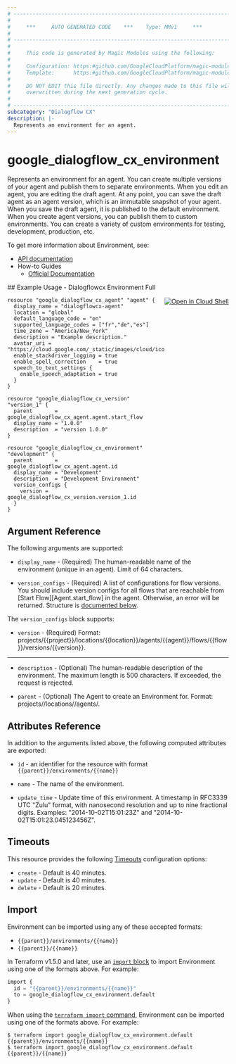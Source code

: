 ```yaml
---
# ----------------------------------------------------------------------------
#
#     ***     AUTO GENERATED CODE    ***    Type: MMv1     ***
#
# ----------------------------------------------------------------------------
#
#     This code is generated by Magic Modules using the following:
#
#     Configuration: https:#github.com/GoogleCloudPlatform/magic-modules/tree/main/mmv1/products/dialogflowcx/Environment.yaml
#     Template:      https:#github.com/GoogleCloudPlatform/magic-modules/tree/main/mmv1/templates/terraform/resource.html.markdown.tmpl
#
#     DO NOT EDIT this file directly. Any changes made to this file will be
#     overwritten during the next generation cycle.
#
# ----------------------------------------------------------------------------
subcategory: "Dialogflow CX"
description: |-
  Represents an environment for an agent.
---
```


# google_dialogflow_cx_environment

Represents an environment for an agent. You can create multiple versions of your agent and publish them to separate environments.
When you edit an agent, you are editing the draft agent. At any point, you can save the draft agent as an agent version, which is an immutable snapshot of your agent.
When you save the draft agent, it is published to the default environment. When you create agent versions, you can publish them to custom environments. You can create a variety of custom environments for testing, development, production, etc.


To get more information about Environment, see:

* [API documentation](https://cloud.google.com/dialogflow/cx/docs/reference/rest/v3/projects.locations.agents.environments)
* How-to Guides
    * [Official Documentation](https://cloud.google.com/dialogflow/cx/docs)

<div class = "oics-button" style="float: right; margin: 0 0 -15px">
  <a href="https://console.cloud.google.com/cloudshell/open?cloudshell_git_repo=https%3A%2F%2Fgithub.com%2Fterraform-google-modules%2Fdocs-examples.git&cloudshell_image=gcr.io%2Fcloudshell-images%2Fcloudshell%3Alatest&cloudshell_print=.%2Fmotd&cloudshell_tutorial=.%2Ftutorial.md&cloudshell_working_dir=dialogflowcx_environment_full&open_in_editor=main.tf" target="_blank">
    <img alt="Open in Cloud Shell" src="//gstatic.com/cloudssh/images/open-btn.svg" style="max-height: 44px; margin: 32px auto; max-width: 100%;">
  </a>
</div>
## Example Usage - Dialogflowcx Environment Full


```hcl
resource "google_dialogflow_cx_agent" "agent" {
  display_name = "dialogflowcx-agent"
  location = "global"
  default_language_code = "en"
  supported_language_codes = ["fr","de","es"]
  time_zone = "America/New_York"
  description = "Example description."
  avatar_uri = "https://cloud.google.com/_static/images/cloud/icons/favicons/onecloud/super_cloud.png"
  enable_stackdriver_logging = true
  enable_spell_correction    = true
  speech_to_text_settings {
    enable_speech_adaptation = true
  }
}

resource "google_dialogflow_cx_version" "version_1" {
  parent       = google_dialogflow_cx_agent.agent.start_flow
  display_name = "1.0.0"
  description  = "version 1.0.0"
}

resource "google_dialogflow_cx_environment" "development" {
  parent       = google_dialogflow_cx_agent.agent.id
  display_name = "Development"
  description  = "Development Environment"
  version_configs {
    version = google_dialogflow_cx_version.version_1.id
  }
}
```

## Argument Reference

The following arguments are supported:


* `display_name` -
  (Required)
  The human-readable name of the environment (unique in an agent). Limit of 64 characters.

* `version_configs` -
  (Required)
  A list of configurations for flow versions. You should include version configs for all flows that are reachable from [Start Flow][Agent.start_flow] in the agent. Otherwise, an error will be returned.
  Structure is [documented below](#nested_version_configs).


<a name="nested_version_configs"></a>The `version_configs` block supports:

* `version` -
  (Required)
  Format: projects/{{project}}/locations/{{location}}/agents/{{agent}}/flows/{{flow}}/versions/{{version}}.

- - -


* `description` -
  (Optional)
  The human-readable description of the environment. The maximum length is 500 characters. If exceeded, the request is rejected.

* `parent` -
  (Optional)
  The Agent to create an Environment for.
  Format: projects/<Project ID>/locations/<Location ID>/agents/<Agent ID>.


## Attributes Reference

In addition to the arguments listed above, the following computed attributes are exported:

* `id` - an identifier for the resource with format `{{parent}}/environments/{{name}}`

* `name` -
  The name of the environment.

* `update_time` -
  Update time of this environment. A timestamp in RFC3339 UTC "Zulu" format, with nanosecond resolution and up to nine fractional digits. Examples: "2014-10-02T15:01:23Z" and "2014-10-02T15:01:23.045123456Z".


## Timeouts

This resource provides the following
[Timeouts](https://developer.hashicorp.com/terraform/plugin/sdkv2/resources/retries-and-customizable-timeouts) configuration options:

- `create` - Default is 40 minutes.
- `update` - Default is 40 minutes.
- `delete` - Default is 20 minutes.

## Import


Environment can be imported using any of these accepted formats:

* `{{parent}}/environments/{{name}}`
* `{{parent}}/{{name}}`


In Terraform v1.5.0 and later, use an [`import` block](https://developer.hashicorp.com/terraform/language/import) to import Environment using one of the formats above. For example:

```tf
import {
  id = "{{parent}}/environments/{{name}}"
  to = google_dialogflow_cx_environment.default
}
```

When using the [`terraform import` command](https://developer.hashicorp.com/terraform/cli/commands/import), Environment can be imported using one of the formats above. For example:

```
$ terraform import google_dialogflow_cx_environment.default {{parent}}/environments/{{name}}
$ terraform import google_dialogflow_cx_environment.default {{parent}}/{{name}}
```
